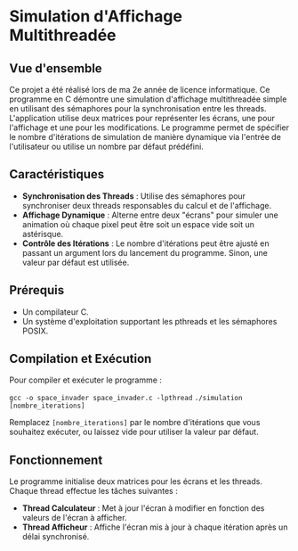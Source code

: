 # Simulation d'Affichage Multithreadée

## Vue d'ensemble
Ce projet a été réalisé lors de ma 2e année de licence informatique.
Ce programme en C démontre une simulation d'affichage multithreadée simple en utilisant des sémaphores pour la synchronisation entre les threads. L'application utilise deux matrices pour représenter les écrans, une pour l'affichage et une pour les modifications. Le programme permet de spécifier le nombre d'itérations de simulation de manière dynamique via l'entrée de l'utilisateur ou utilise un nombre par défaut prédéfini.

## Caractéristiques
- **Synchronisation des Threads** : Utilise des sémaphores pour synchroniser deux threads responsables du calcul et de l'affichage.
- **Affichage Dynamique** : Alterne entre deux "écrans" pour simuler une animation où chaque pixel peut être soit un espace vide soit un astérisque.
- **Contrôle des Itérations** : Le nombre d'itérations peut être ajusté en passant un argument lors du lancement du programme. Sinon, une valeur par défaut est utilisée.

## Prérequis
- Un compilateur C.
- Un système d'exploitation supportant les pthreads et les sémaphores POSIX.

## Compilation et Exécution
Pour compiler et exécuter le programme :

`gcc -o space_invader space_invader.c -lpthread`
`./simulation [nombre_iterations]`

Remplacez `[nombre_iterations]` par le nombre d'itérations que vous souhaitez exécuter, ou laissez vide pour utiliser la valeur par défaut.

## Fonctionnement
Le programme initialise deux matrices pour les écrans et les threads. Chaque thread effectue les tâches suivantes :
- **Thread Calculateur** : Met à jour l'écran à modifier en fonction des valeurs de l'écran à afficher.
- **Thread Afficheur** : Affiche l'écran mis à jour à chaque itération après un délai synchronisé.


